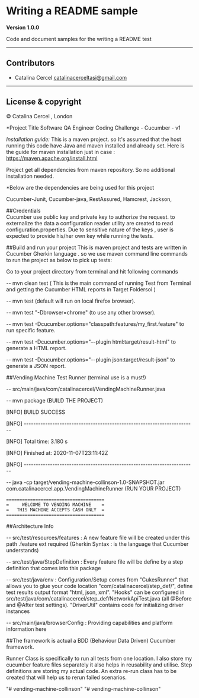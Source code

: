 # Writing a README sample

**Version 1.0.0**

Code and document samples for the writing a README test 

----

## Contributors

- Catalina Cercel <catalinacerceltasi@gmail.com>

---

## License & copyright

© Catalina Cercel , London 



*Project Title 
Software QA Engineer Coding Challenge - Cucumber - v1

*Installation guide:* 
This is a maven project. so It's assumed that the host running this code have Java and maven installed and already set. 
Here is the guide for maven installation just in case : https://maven.apache.org/install.html

Project get all dependencies from maven repository. So no additional installation needed.

*Below are the dependencies are being used for this project 

Cucumber-Junit,
Cucumber-java,
RestAssured,
Hamcrest,
Jackson,

##Credentials  
Cucumber use public key and private key to authorize the request. to externalize the data a configuration reader utility are created
to read configuration.properties. 
Due to sensitive nature of the keys , user is expected to provide his/her own key while running the tests. 

##Build and run your project 
This is maven project and tests are written in Cucumber Gherkin language . so we use maven command line commands to run the project 
as below to pick up tests:  

Go to your project directory from terminal and hit following commands

-- mvn clean test ( This is the main command of running Test from Terminal and getting the Cucumber HTML reports in Target Foldersoi )

-- mvn test (default will run on local firefox browser).

-- mvn test "-Dbrowser=chrome" (to use any other browser).

-- mvn test -Dcucumber.options="classpath:features/my_first.feature" to run specific feature.

-- mvn test -Dcucumber.options="–-plugin html:target/result-html" to generate a HTML report.

-- mvn test -Dcucumber.options="–-plugin json:target/result-json" to generate a JSON report.

##Vending Machine Test Runner (terminal use is a must!)

-- src/main/java/com/catalinacercel/VendingMachineRunner.java

-- mvn package (BUILD THE PROJECT)

[INFO] BUILD SUCCESS

[INFO] ------------------------------------------------------------------------

[INFO] Total time:  3.180 s

[INFO] Finished at: 2020-11-07T23:11:42Z

[INFO] ------------------------------------------------------------------------

-- java -cp target/vending-machine-collinson-1.0-SNAPSHOT.jar com.catalinacercel.app.VendingMachineRunner
    (RUN YOUR PROJECT)
    
    =====================================
    =     WELCOME TO VENDING MACHINE    =
    =   THIS MACHINE ACCEPTS CASH ONLY  =
    =====================================


##Architecture Info

-- src/test/resources/features : A new feature file will be created  under this path .feature ext required (Gherkin Syntax : 
is the language that Cucumber understands)

-- src/test/java/StepDefinition : Every feature file will be define by a step definition that comes into this package

-- src/test/java/env : Configuration/Setup comes from "CukesRunner" that allows you to glue your code location "com/catalinacercel/step_def/", 
define test results output format "html, json, xml". "Hooks" can be configured in src/test/java/com/catalinacercel/step_def/NetworkApiTest.java
(all @Before and @After test settings). "DriverUtil" 
contains code for initializing driver instances
 
-- src/main/java/browserConfig : Providing capabilities and platform information here


##The framework is actual a BDD (Behaviour Data Driven) Cucumber framework.

Runner Class is specifically to run all tests from one location.
I also store my cucumber feature files separately it also helps in reusability and utilise.
Step definitions are storing my actual code.
An extra re-run class has to be created that will help us to rerun failed scenarios.

"# vending-machine-collinson" 
"# vending-machine-collinson" 
